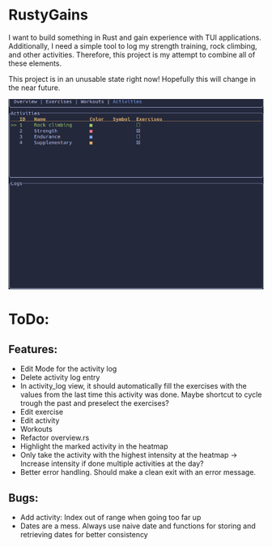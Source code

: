 # RustyGains

I want to build something in Rust and gain experience with TUI applications.
Additionally, I need a simple tool to log my strength training, rock climbing,
and other activities. Therefore, this project is my attempt to combine all of
these elements.

This project is in an unusable state right now! Hopefully this will change in
the near future.

![Preview image](preview.png)

# ToDo:
## Features:
- Edit Mode for the activity log
- Delete activity log entry
- In activity_log view, it should automatically fill the exercises with the
  values from the last time this activity was done. Maybe shortcut to cycle
  trough the past and preselect the exercises?
- Edit exercise
- Edit activity
- Workouts
- Refactor overview.rs
- Highlight the marked activity in the heatmap
- Only take the activity with the highest intensity at the heatmap
  -> Increase intensity if done multiple activities at the day?
- Better error handling. Should make a clean exit with an error message.

## Bugs:
- Add activity: Index out of range when going too far up
- Dates are a mess. Always use naive date and functions for storing and 
  retrieving dates for better consistency
